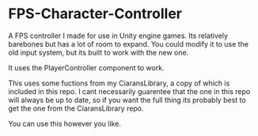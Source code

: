 # FPS-Character-Controller
A FPS controller I made for use in Unity engine games. Its relatively barebones but has a lot of room to expand. You could modify it to use the old input system, but its built to work with the new one.

It uses the PlayerController component to work.

This uses some fuctions from my CiaransLibrary, a copy of which is included in this repo. I cant necessarily guarentee that the one in this repo will always be up to date, so if you want the full thing its probably best to get the one from the CiaransLibrary repo.

You can use this however you like.
